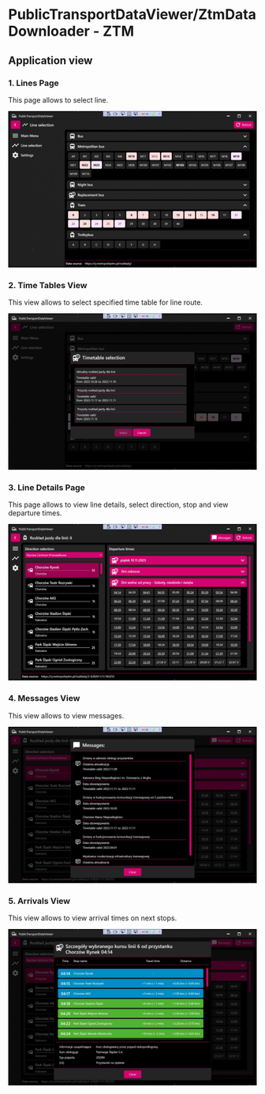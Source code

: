 # PublicTransportDataViewer/ZtmDataDownloader - ZTM

## Application view

### 1. Lines Page

This page allows to select line.

![Lines Page (Images/ztm_lines_page.jpg)](Images/ztm_lines_page.jpg)

### 2. Time Tables View

This view allows to select specified time table for line route.

![Lines Page (Images/ztm_timetables_page.jpg)](Images/ztm_timetables_page.jpg)

### 3. Line Details Page

This page allows to view line details, select direction, stop and view departure times.

![Line Details Page (Images/ztm_linedetails_page.jpg)](Images/ztm_linedetails_page.jpg)

### 4. Messages View

This view allows to view messages.

![Messages Page (Images/ztm_messages_page.jpg)](Images/ztm_messages_page.jpg)

### 5. Arrivals View

This view allows to view arrival times on next stops.

![Arrivals Page (Images/ztm_arrivals_page.jpg)](Images/ztm_arrivals_page.jpg)
